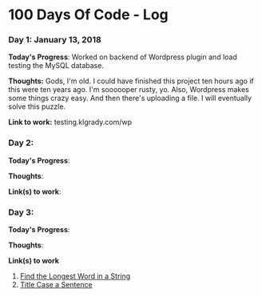 # 100 Days Of Code - Log

### Day 1: January 13, 2018 

**Today's Progress**: Worked on backend of Wordpress plugin and load testing the MySQL database.

**Thoughts:** Gods, I'm old. I could have finished this project ten hours ago if this were ten years ago. I'm soooooper rusty, yo. Also, Wordpress makes some things crazy easy. And then there's uploading a file. I will eventually solve this puzzle.

**Link to work:** testing.klgrady.com/wp

### Day 2: 

**Today's Progress**: 

**Thoughts**: 

**Link(s) to work**: 


### Day 3:

**Today's Progress**: 

**Thoughts**: 

**Link(s) to work**
1. [Find the Longest Word in a String](https://www.freecodecamp.com/challenges/find-the-longest-word-in-a-string)
2. [Title Case a Sentence](https://www.freecodecamp.com/challenges/title-case-a-sentence)
